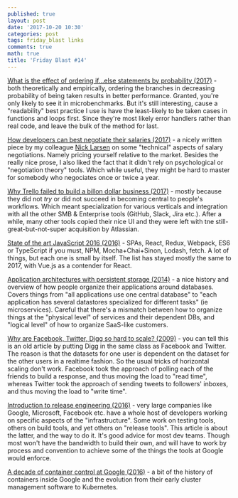 ```yaml
---
published: true
layout: post
date: '2017-10-20 10:30'
categories: post
tags: friday_blast links
comments: true
math: true
title: 'Friday Blast #14'
---
```


[What is the effect of ordering if...else statements by probability (2017)](https://stackoverflow.com/questions/46833310/what-is-the-effect-of-ordering-if-else-if-statements-by-probability) - both theoretically and empirically, ordering the branches in decreasing probability of being taken results in better performance. Granted, you're only likely to see it in microbenchmarks. But it's still interesting, cause a "readability" best practice I use is have the least-likely to be taken cases in functions and loops first. Since they're most likely error handlers rather than real code, and leave the bulk of the method for last.

[How developers can best negotiate their salaries (2017)](https://stackoverflow.blog/2017/10/16/developers-can-best-negotiate-salary/) - a nicely written piece by my colleague [Nick Larsen](https://twitter.com/fody?lang=en) on some "technical" aspects of salary negotiations. Namely pricing yourself relative to the market. Besides the really nice prose, I also liked the fact that it didn't rely on psychological or "negotiation theory" tools. Which while useful, they might be hard to master for somebody who negociates once or twice a year.

[Why Trello failed to build a billon dollar business (2017)](https://blog.usejournal.com/why-trello-failed-to-build-a-1-billion-business-e1579511d5dc) - mostly because they did not _try_ or did not succeed in becoming central to people's workflows. Which meant specialization for various verticals and integration with all the other SMB & Enterprise tools (GitHub, Slack, Jira etc.). After a while, many other tools copied their nice UI and they were left with tne still-great-but-not-super acquisition by Atlassian.

[State of the art JavaScript 2016 (2016)](https://medium.com/javascript-and-opinions/state-of-the-art-javascript-in-2016-ab67fc68eb0b) - SPAs, React, Redux, Webpack, ES6 or TypeScript if you must, NPM, Mocha+Chai+Sinon, Lodash, fetch. A lot of things, but each one is small by itself. The list has stayed mostly the same to 2017, with Vue.js as a contender for React.

[Application architectures with persistent storage (2014)](http://firstclassthoughts.co.uk/Articles/Design/ApplicationArchitecturesWithPersistentStorage.html) - a nice history and overview of how people organize their applications around databases. Covers things from "all applications use one central database" to "each application has several datastores specialized for different tasks" (ie microservices). Careful that there's a mismatch between how to organize things at the "physical level" of services and their dependent DBs, and "logical level" of how to organize SaaS-like customers.

[Why are Facebook, Twitter, Digg so hard to scale? (2009)](http://highscalability.com/blog/2009/10/13/why-are-facebook-digg-and-twitter-so-hard-to-scale.html) - you can tell this is an old article by putting Digg in the same class as Facebook and Twitter. The reason is that the datasets for one user is dependent on the dataset for the other users in a realtime fashion. So the usual tricks of horizontal scaling don't work. Facebook took the approach of polling each of the friends to build a response, and thus moving the load to "read time", whereas Twitter took the approach of sending tweets to followers' inboxes, and thus moving the load to "write time".

[Introduction to release engineering (2016)](https://www.oreilly.com/ideas/introduction-to-release-engineering) - very large companies like Google, Microsoft, Facebook etc. have a whole host of developers working on specific aspects of the "infrastructure". Some work on testing tools, others on build tools, and yet others on "release tools". This article is about the latter, and the way to do it. It's good advice for most dev teams. Though most won't have the bandwidth to build their own, and will have to work by process and convention to achieve some of the things the tools at Google would enforce.

[A decade of container control at Google (2016)](https://www.nextplatform.com/2016/03/22/decade-container-control-google/) - a bit of the history of containers inside Google and the evolution from their early cluster management software to Kubernetes.
